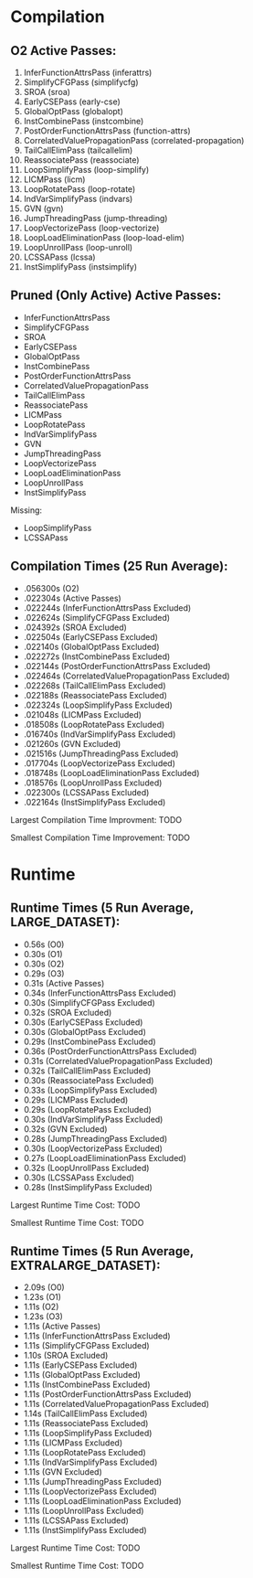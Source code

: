 # Compilation

## O2 Active Passes: 
1. InferFunctionAttrsPass (inferattrs)
2. SimplifyCFGPass (simplifycfg)
3. SROA (sroa)
4. EarlyCSEPass (early-cse)
5. GlobalOptPass (globalopt)
6. InstCombinePass (instcombine)
7. PostOrderFunctionAttrsPass (function-attrs)
8. CorrelatedValuePropagationPass (correlated-propagation)
9. TailCallElimPass (tailcallelim)
10. ReassociatePass (reassociate)
11. LoopSimplifyPass (loop-simplify)
12. LICMPass (licm)
13. LoopRotatePass (loop-rotate)
14. IndVarSimplifyPass (indvars)
15. GVN (gvn)
16. JumpThreadingPass (jump-threading)
17. LoopVectorizePass (loop-vectorize)
18. LoopLoadEliminationPass (loop-load-elim)
19. LoopUnrollPass (loop-unroll)
20. LCSSAPass (lcssa)
21. InstSimplifyPass (instsimplify)

## Pruned (Only Active) Active Passes:
* InferFunctionAttrsPass
* SimplifyCFGPass
* SROA
* EarlyCSEPass
* GlobalOptPass
* InstCombinePass
* PostOrderFunctionAttrsPass
* CorrelatedValuePropagationPass
* TailCallElimPass
* ReassociatePass
* LICMPass
* LoopRotatePass
* IndVarSimplifyPass
* GVN
* JumpThreadingPass
* LoopVectorizePass
* LoopLoadEliminationPass
* LoopUnrollPass
* InstSimplifyPass

Missing:
* LoopSimplifyPass
* LCSSAPass

## Compilation Times (25 Run Average):
* .056300s (O2)
* .022304s (Active Passes)
* .022244s (InferFunctionAttrsPass Excluded)
* .022624s (SimplifyCFGPass Excluded)
* .024392s (SROA Excluded)
* .022504s (EarlyCSEPass Excluded)
* .022140s (GlobalOptPass Excluded)
* .022272s (InstCombinePass Excluded)
* .022144s (PostOrderFunctionAttrsPass Excluded)
* .022464s (CorrelatedValuePropagationPass Excluded)
* .022268s (TailCallElimPass Excluded)
* .022188s (ReassociatePass Excluded)
* .022324s (LoopSimplifyPass Excluded)
* .021048s (LICMPass Excluded)
* .018508s (LoopRotatePass Excluded)
* .016740s (IndVarSimplifyPass Excluded)
* .021260s (GVN Excluded)
* .021516s (JumpThreadingPass Excluded)
* .017704s (LoopVectorizePass Excluded)
* .018748s (LoopLoadEliminationPass Excluded)
* .018576s (LoopUnrollPass Excluded)
* .022300s (LCSSAPass Excluded)
* .022164s (InstSimplifyPass Excluded)

Largest Compilation Time Improvment: TODO

Smallest Compilation Time Improvement: TODO

# Runtime

## Runtime Times (5 Run Average, LARGE_DATASET):
* 0.56s (O0)
* 0.30s (O1)
* 0.30s (O2)
* 0.29s (O3)
* 0.31s (Active Passes)
* 0.34s (InferFunctionAttrsPass Excluded)
* 0.30s (SimplifyCFGPass Excluded)
* 0.32s (SROA Excluded)
* 0.30s (EarlyCSEPass Excluded)
* 0.30s (GlobalOptPass Excluded)
* 0.29s (InstCombinePass Excluded)
* 0.36s (PostOrderFunctionAttrsPass Excluded)
* 0.31s (CorrelatedValuePropagationPass Excluded)
* 0.32s (TailCallElimPass Excluded)
* 0.30s (ReassociatePass Excluded)
* 0.33s (LoopSimplifyPass Excluded)
* 0.29s (LICMPass Excluded)
* 0.29s (LoopRotatePass Excluded)
* 0.30s (IndVarSimplifyPass Excluded)
* 0.32s (GVN Excluded)
* 0.28s (JumpThreadingPass Excluded)
* 0.30s (LoopVectorizePass Excluded)
* 0.27s (LoopLoadEliminationPass Excluded)
* 0.32s (LoopUnrollPass Excluded)
* 0.30s (LCSSAPass Excluded)
* 0.28s (InstSimplifyPass Excluded)
 
Largest Runtime Time Cost: TODO

Smallest Runtime Time Cost: TODO

## Runtime Times (5 Run Average, EXTRALARGE_DATASET):
* 2.09s (O0)
* 1.23s (O1)
* 1.11s (O2)
* 1.23s (O3)
* 1.11s (Active Passes)
* 1.11s (InferFunctionAttrsPass Excluded)
* 1.11s (SimplifyCFGPass Excluded)
* 1.10s (SROA Excluded)
* 1.11s (EarlyCSEPass Excluded)
* 1.11s (GlobalOptPass Excluded)
* 1.11s (InstCombinePass Excluded)
* 1.11s (PostOrderFunctionAttrsPass Excluded)
* 1.11s (CorrelatedValuePropagationPass Excluded)
* 1.14s (TailCallElimPass Excluded)
* 1.11s (ReassociatePass Excluded)
* 1.11s (LoopSimplifyPass Excluded)
* 1.11s (LICMPass Excluded)
* 1.11s (LoopRotatePass Excluded)
* 1.11s (IndVarSimplifyPass Excluded)
* 1.11s (GVN Excluded)
* 1.11s (JumpThreadingPass Excluded)
* 1.11s (LoopVectorizePass Excluded)
* 1.11s (LoopLoadEliminationPass Excluded)
* 1.11s (LoopUnrollPass Excluded)
* 1.11s (LCSSAPass Excluded)
* 1.11s (InstSimplifyPass Excluded)
 
Largest Runtime Time Cost: TODO

Smallest Runtime Time Cost: TODO
